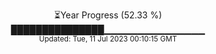 <p align="center">
⏳Year Progress (52.33 %) <br>
███████████████▁▁▁▁▁▁▁▁▁▁▁▁▁▁▁ <br>
<sub>Updated: Tue, 11 Jul 2023 00:10:15 GMT</sub>
</p>

